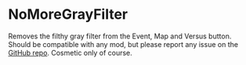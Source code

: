 # NoMoreGrayFilter

Removes the filthy gray filter from the Event, Map and Versus button. Should be compatible with any mod, but please report any issue on the [GitHub repo](https://www.github.com/PetitFrapo/NoMoreGrayFilter). Cosmetic only of course.